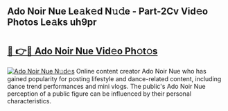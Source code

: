 ## Ado Noir Nue Le𝚊k𝚎d N𝚞𝚍e - Part-2Cv Vid𝚎o Photos Le𝚊ks uh9pr

# <h2><a href="http://fb0vhyf.evod.top/?m=Ado+Noir+Nue">🔗 👉🔴 Ado Noir Nue Vid𝚎o Ph𝚘t𝚘s</a></h2>

[![Ado Noir Nue N𝚞d𝚎s](https://i.imgur.com/8V9OHl7.gif)](http://fb0vhyf.evod.top/?m=Ado+Noir+Nue)
Online content creator Ado Noir Nue who has gained popularity for posting lifestyle and dance-related content, including dance trend performances and mini vlogs. The public's Ado Noir Nue perception of a public figure can be influenced by their personal characteristics. 
